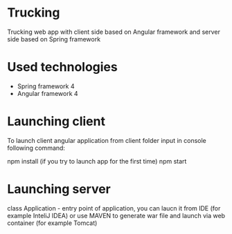 # Trucking

Trucking web app with client side based on Angular framework and server side based on Spring framework

# Used technologies
- Spring framework 4
- Angular framework 4

# Launching client
To launch client angular application from client folder input in console following command:

npm install (if you try to launch app for the first time)
npm start

# Launching server
class Application - entry point of application, you can laucn it from IDE (for example InteliJ IDEA) or use MAVEN to generate war file and launch via web container (for example Tomcat)
